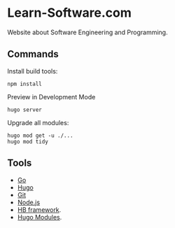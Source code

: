 # Learn-Software.com

Website about Software Engineering and Programming.

## Commands

Install build tools:
```
npm install
```

Preview in Development Mode
```
hugo server
```

Upgrade all modules:
```
hugo mod get -u ./...
hugo mod tidy
```

## Tools

- [Go](https://go.dev/)
- [Hugo](https://gohugo.io/)
- [Git](https://git-scm.com/)
- [Node.js](https://nodejs.org/)
- [HB framework](https://hbstack.dev/en/).
- [Hugo Modules](https://hugomods.com/).
